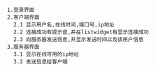               1.登录界面
              2.客户端界面
                2.1 显示用户名,在线时间,端口号,ip地址
                2.2 连接成功有提示音,并在listwidget有显示连接成功
                2.3 向服务器发送信息,并显示发送时间以及该用户信息
              3.服务器界面
                3.1 显示在线可用的ip地址
                3.2 发送信息给客户端
